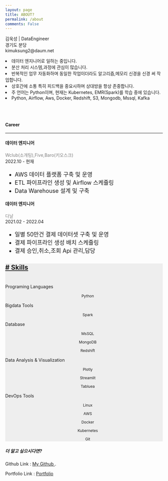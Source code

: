 ```yaml
---
layout: page
title: ABOUT?
permalink: /about
comments: False
---
```


<div class="row justify-content-between">
<div class="col-md-8 pr-5">

<p><i class="fa fa-desktop" aria-hidden="true"> </i> 김욱성 | DataEngineer <br>
<i class="fa fa-map-marker" aria-hidden="true"></i>  경기도 분당 <br>
<i class="fa fa-envelope" aria-hidden="true"></i> kimuksung2@daum.net</p>

<p>
<li> 데이터 엔지니어로 일하는 중입니다.</li>
<li> 분산 처리 시스템,과정에 관심이 많습니다.</li>
<li> 반복적인 업무 자동화하며 동일한 작업이더라도 알고리즘,메모리 신경을 신경 써 작업합니다.</li>
<li> 상호간에 소통 특히 피드백을 중요시하며 상대방을 항상 존중합니다.</li>
<li> 주 언어는 Python이며, 현재는 Kubernetes, EMR(Spark)를 학습 중에 있습니다.</li>
<li> Python, Airflow, Aws, Docker, Redshift, S3, Mongodb, Mssql, Kafka</li></p>
<p></p>
<br>
<br>
<!-- <p class="mb-5"><img class="shadow-lg" src="{{site.baseurl}}/assets/images/mediumish-jekyll-template.png" alt="jekyll template mediumish" /></p>-->
<h4>Career</h4>
<hr>
<div class="row clearfix">
    <div class="col-xs-12 col-sm-12 col-md-5 no-print">
        <h4 class="mb-0">데이터 엔지니어</h4>
        <div class="subheading mb-3" style="color: gray;">Wclub(소개팅),Five,Baro(키오스크)</div>
        <div class="subheading mb-3">2022.10 - 현재</div>
    </div>
<div class="col-xs-12 col-sm-12 col-md-7 col-print-12">
    <ul style="font-size: 18px;">
        <li>AWS 데이터 플랫폼 구축 및 운영</li>
        <li>ETL 파이프라인 생성 및 Airflow 스케쥴링</li>
        <li>Data Warehouse 설계 및 구축</li>
    </ul>
    </div>
</div>

<div class="row clearfix">
    <div class="col-xs-12 col-sm-12 col-md-5 no-print">
        <h4 class="mb-0">데이터 엔지니어</h4>
        <div class="subheading mb-3" style="color: gray;">다날</div>
        <div class="subheading mb-3">2021.02 - 2022.04</div>
    </div>
<div class="col-xs-12 col-sm-12 col-md-7 col-print-12">
    <ul style="font-size: 18px;">
        <li>일별 50만건 결제 데이터셋 구축 및 운영</li>
        <li>결제 파이프라인 생성 배치 스케쥴링</li>
        <li>결제 승인,취소,조회 Api 관리,담당</li>
    </ul>
    </div>
</div>

<section id="skills" style="background-color: #eeeeee;">
    <div class="container px-4">
        <div class="row gx-4 justify-content-center">
            <div class="col-lg-10">
                <a href="#skills"><h1 class="fw-bolder text-center" style="margin-bottom: 40px;"># Skills</h1></a>
                <div class="container">
                        <div class="row">
                            <div class="col-sm-6">
                                <div class="subheading mb-3">Programing Languages</div>
                                    <ul class="list-inline dev-icons">
                                        <div class="list-inline-item">
                                            <a class="list-inline-item" style="font-size: 40px;"><i class="fab fa-python"></i><p style="font-size: 12px; text-align: center;">Python</p></a>
                                        </div>
                                    </ul>
                                </div>
                            <div class="col-sm-6">
                                <div class="subheading mb-3">Bigdata Tools</div>
                                    <ul class="list-inline dev-icons">
                                        <div class="list-inline-item">
                                            <a class="list-inline-item" style="font-size: 40px;"><i class="icon-apachespark"></i><p style="font-size: 12px; text-align: center;">Spark</p></a>
                                        </div>
                                    </ul>
                            </div>
                        </div>
                        <div class="row">
                            <div class="col-sm-6">
                                <div class="subheading mb-3">Database</div>
                                    <ul class="list-inline dev-icons">
                                        <div class="list-inline-item">
                                            <a class="list-inline-item" style="font-size: 40px;"><i class="icon-mysql"></i><p style="font-size: 12px; text-align: center;">MsSQL</p></a>
                                            <a class="list-inline-item" style="font-size: 40px;"><i class="icon-mariadb"></i><p style="font-size: 12px; text-align: center;">MongoDB</p></a>
                                            <a class="list-inline-item" style="font-size: 40px;"><i class="icon-mariadb"></i><p style="font-size: 12px; text-align: center;">Redshift</p></a>
                                        </div>
                                    </ul>
                                </div>
                            <div class="col-sm-6">
                                <div class="subheading mb-3">Data Analysis &amp;  Visualization</div>
                                    <ul class="list-inline dev-icons">
                                        <div class="list-inline-item">
                                            <a class="list-inline-item" style="font-size: 40px;"><i class="icon-plotly"></i><p style="font-size: 12px; text-align: center;">Plotly</p></a>
                                            <a class="list-inline-item" style="font-size: 40px;"><i class="icon-flask"></i><p style="font-size: 12px; text-align: center;">Streamlit</p></a>
                                            <a class="list-inline-item" style="font-size: 40px;"><i class="icon-flask"></i><p style="font-size: 12px; text-align: center;">Tabluea</p></a>
                                        </div>
                                    </ul>
                            </div>
                        </div>
                <div class="row">
                            <div class="col-sm-6">
                                <div class="subheading mb-3">DevOps Tools</div>
                                    <ul class="list-inline dev-icons">
                                        <div class="list-inline-item">
                                            <a class="list-inline-item" style="font-size: 40px;"><i class="icon-linux"></i><p style="font-size: 12px; text-align: center;">Linux</p></a>
                                            <a class="list-inline-item" style="font-size: 40px;"><i class="icon-amazonaws"></i><p style="font-size: 12px; text-align: center;">AWS</p></a>
                                            <a class="list-inline-item" style="font-size: 40px;"><i class="icon-docker"></i><p style="font-size: 12px; text-align: center;">Docker</p></a>
                                            <a class="list-inline-item" style="font-size: 40px;"><i class="icon-kubernetes"></i><p style="font-size: 12px; text-align: center;">Kubernetes</p></a>
                                            <a class="list-inline-item" style="font-size: 40px;"><i class="icon-git"></i><p style="font-size: 12px; text-align: center;">Git</p></a>
                                        </div>
                                    </ul>
                        </div>
                </div>
        </div>
    </div>
</div></div></section>

</div>



<div class="col-md-4">

<div class="sticky-top sticky-top-80">
<h5>더 알고 싶으시다면?</h5>

<p>Github Link : <a target="_blank" href="https://github.com/Kimuksung/Kimuksung"> My Github <i class="fab fa-github"></i></a>.</p>
<p>Portfolio Link : <a target="_blank" href="https://economic-element-fbb.notion.site/resume-45a7c80083734a6689e2b391f25acbdc"> Portfolio <i class="simple-icons:notion"></i></a></p>
</div>
</div>
</div>
